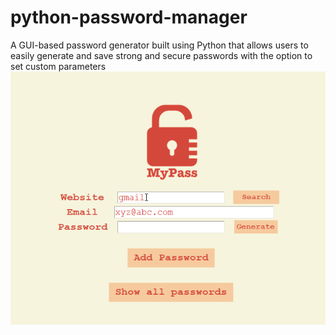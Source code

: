 # python-password-manager
A GUI-based password generator built using Python that allows users to easily generate and save strong and secure passwords with the option to set custom parameters
![](https://github.com/Harinder441/python-password-manager/blob/main/project2.gif)
